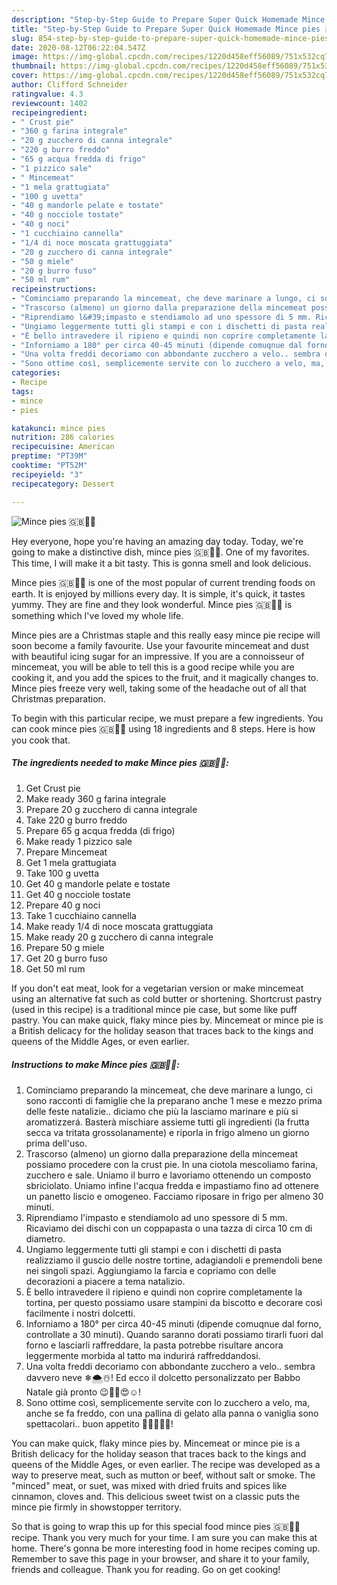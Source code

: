 ```yaml
---
description: "Step-by-Step Guide to Prepare Super Quick Homemade Mince pies 🇬🇧🎄🎅"
title: "Step-by-Step Guide to Prepare Super Quick Homemade Mince pies 🇬🇧🎄🎅"
slug: 854-step-by-step-guide-to-prepare-super-quick-homemade-mince-pies
date: 2020-08-12T06:22:04.547Z
image: https://img-global.cpcdn.com/recipes/1220d458eff56089/751x532cq70/mince-pies-🇬🇧🎄🎅-recipe-main-photo.jpg
thumbnail: https://img-global.cpcdn.com/recipes/1220d458eff56089/751x532cq70/mince-pies-🇬🇧🎄🎅-recipe-main-photo.jpg
cover: https://img-global.cpcdn.com/recipes/1220d458eff56089/751x532cq70/mince-pies-🇬🇧🎄🎅-recipe-main-photo.jpg
author: Clifford Schneider
ratingvalue: 4.3
reviewcount: 1402
recipeingredient:
- " Crust pie"
- "360 g farina integrale"
- "20 g zucchero di canna integrale"
- "220 g burro freddo"
- "65 g acqua fredda di frigo"
- "1 pizzico sale"
- " Mincemeat"
- "1 mela grattugiata"
- "100 g uvetta"
- "40 g mandorle pelate e tostate"
- "40 g nocciole tostate"
- "40 g noci"
- "1 cucchiaino cannella"
- "1/4 di noce moscata grattuggiata"
- "20 g zucchero di canna integrale"
- "50 g miele"
- "20 g burro fuso"
- "50 ml rum"
recipeinstructions:
- "Cominciamo preparando la mincemeat, che deve marinare a lungo, ci sono racconti di famiglie che la preparano anche 1 mese e mezzo prima delle feste natalizie.. diciamo che più la lasciamo marinare e più si aromatizzerá. Basterà mischiare assieme tutti gli ingredienti (la frutta secca va tritata grossolanamente) e riporla in frigo almeno un giorno prima dell&#39;uso."
- "Trascorso (almeno) un giorno dalla preparazione della mincemeat possiamo procedere con la crust pie. In una ciotola mescoliamo farina, zucchero e sale. Uniamo il burro e lavoriamo ottenendo un composto sbriciolato. Uniamo infine l&#39;acqua fredda e impastiamo fino ad ottenere un panetto liscio e omogeneo. Facciamo riposare in frigo per almeno 30 minuti."
- "Riprendiamo l&#39;impasto e stendiamolo ad uno spessore di 5 mm. Ricaviamo dei dischi con un coppapasta o una tazza di circa 10 cm di diametro."
- "Ungiamo leggermente tutti gli stampi e con i dischetti di pasta realizziamo il guscio delle nostre tortine, adagiandoli e premendoli bene nei singoli spazi. Aggiungiamo la farcia e copriamo con delle decorazioni a piacere a tema natalizio."
- "È bello intravedere il ripieno e quindi non coprire completamente la tortina, per questo possiamo usare stampini da biscotto e decorare così facilmente i nostri dolcetti."
- "Inforniamo a 180° per circa 40-45 minuti (dipende comuqnue dal forno, controllate a 30 minuti). Quando saranno dorati possiamo tirarli fuori dal forno e lasciarli raffreddare, la pasta potrebbe risultare ancora leggermente morbida al tatto ma indurirá raffreddandosi."
- "Una volta freddi decoriamo con abbondante zucchero a velo.. sembra davvero neve ❄🌨☃️! Ed ecco il dolcetto personalizzato per Babbo Natale già pronto 😉🤩🎅😍☺!"
- "Sono ottime così, semplicemente servite con lo zucchero a velo, ma, anche se fa freddo, con una pallina di gelato alla panna o vaniglia sono spettacolari.. buon appetito 🌻🌻🌻🌻🌻!"
categories:
- Recipe
tags:
- mince
- pies

katakunci: mince pies 
nutrition: 286 calories
recipecuisine: American
preptime: "PT39M"
cooktime: "PT52M"
recipeyield: "3"
recipecategory: Dessert

---
```



![Mince pies 🇬🇧🎄🎅](https://img-global.cpcdn.com/recipes/1220d458eff56089/751x532cq70/mince-pies-🇬🇧🎄🎅-recipe-main-photo.jpg)

Hey everyone, hope you're having an amazing day today. Today, we're going to make a distinctive dish, mince pies 🇬🇧🎄🎅. One of my favorites. This time, I will make it a bit tasty. This is gonna smell and look delicious.

Mince pies 🇬🇧🎄🎅 is one of the most popular of current trending foods on earth. It is enjoyed by millions every day. It is simple, it's quick, it tastes yummy. They are fine and they look wonderful. Mince pies 🇬🇧🎄🎅 is something which I've loved my whole life.

Mince pies are a Christmas staple and this really easy mince pie recipe will soon become a family favourite. Use your favourite mincemeat and dust with beautiful icing sugar for an impressive. If you are a connoisseur of mincemeat, you will be able to tell this is a good recipe while you are cooking it, and you add the spices to the fruit, and it magically changes to. Mince pies freeze very well, taking some of the headache out of all that Christmas preparation.


To begin with this particular recipe, we must prepare a few ingredients. You can cook mince pies 🇬🇧🎄🎅 using 18 ingredients and 8 steps. Here is how you cook that.

<!--inarticleads1-->

##### The ingredients needed to make Mince pies 🇬🇧🎄🎅:

1. Get  Crust pie
1. Make ready 360 g farina integrale
1. Prepare 20 g zucchero di canna integrale
1. Take 220 g burro freddo
1. Prepare 65 g acqua fredda (di frigo)
1. Make ready 1 pizzico sale
1. Prepare  Mincemeat
1. Get 1 mela grattugiata
1. Take 100 g uvetta
1. Get 40 g mandorle pelate e tostate
1. Get 40 g nocciole tostate
1. Prepare 40 g noci
1. Take 1 cucchiaino cannella
1. Make ready 1/4 di noce moscata grattuggiata
1. Make ready 20 g zucchero di canna integrale
1. Prepare 50 g miele
1. Get 20 g burro fuso
1. Get 50 ml rum


If you don&#39;t eat meat, look for a vegetarian version or make mincemeat using an alternative fat such as cold butter or shortening. Shortcrust pastry (used in this recipe) is a traditional mince pie case, but some like puff pastry. You can make quick, flaky mince pies by. Mincemeat or mince pie is a British delicacy for the holiday season that traces back to the kings and queens of the Middle Ages, or even earlier. 

<!--inarticleads2-->

##### Instructions to make Mince pies 🇬🇧🎄🎅:

1. Cominciamo preparando la mincemeat, che deve marinare a lungo, ci sono racconti di famiglie che la preparano anche 1 mese e mezzo prima delle feste natalizie.. diciamo che più la lasciamo marinare e più si aromatizzerá. Basterà mischiare assieme tutti gli ingredienti (la frutta secca va tritata grossolanamente) e riporla in frigo almeno un giorno prima dell&#39;uso.
1. Trascorso (almeno) un giorno dalla preparazione della mincemeat possiamo procedere con la crust pie. In una ciotola mescoliamo farina, zucchero e sale. Uniamo il burro e lavoriamo ottenendo un composto sbriciolato. Uniamo infine l&#39;acqua fredda e impastiamo fino ad ottenere un panetto liscio e omogeneo. Facciamo riposare in frigo per almeno 30 minuti.
1. Riprendiamo l&#39;impasto e stendiamolo ad uno spessore di 5 mm. Ricaviamo dei dischi con un coppapasta o una tazza di circa 10 cm di diametro.
1. Ungiamo leggermente tutti gli stampi e con i dischetti di pasta realizziamo il guscio delle nostre tortine, adagiandoli e premendoli bene nei singoli spazi. Aggiungiamo la farcia e copriamo con delle decorazioni a piacere a tema natalizio.
1. È bello intravedere il ripieno e quindi non coprire completamente la tortina, per questo possiamo usare stampini da biscotto e decorare così facilmente i nostri dolcetti.
1. Inforniamo a 180° per circa 40-45 minuti (dipende comuqnue dal forno, controllate a 30 minuti). Quando saranno dorati possiamo tirarli fuori dal forno e lasciarli raffreddare, la pasta potrebbe risultare ancora leggermente morbida al tatto ma indurirá raffreddandosi.
1. Una volta freddi decoriamo con abbondante zucchero a velo.. sembra davvero neve ❄🌨☃️! Ed ecco il dolcetto personalizzato per Babbo Natale già pronto 😉🤩🎅😍☺!
1. Sono ottime così, semplicemente servite con lo zucchero a velo, ma, anche se fa freddo, con una pallina di gelato alla panna o vaniglia sono spettacolari.. buon appetito 🌻🌻🌻🌻🌻!


You can make quick, flaky mince pies by. Mincemeat or mince pie is a British delicacy for the holiday season that traces back to the kings and queens of the Middle Ages, or even earlier. The recipe was developed as a way to preserve meat, such as mutton or beef, without salt or smoke. The &#34;minced&#34; meat, or suet, was mixed with dried fruits and spices like cinnamon, cloves and. This delicious sweet twist on a classic puts the mince pie firmly in showstopper territory. 

So that is going to wrap this up for this special food mince pies 🇬🇧🎄🎅 recipe. Thank you very much for your time. I am sure you can make this at home. There's gonna be more interesting food in home recipes coming up. Remember to save this page in your browser, and share it to your family, friends and colleague. Thank you for reading. Go on get cooking!
